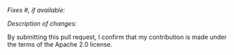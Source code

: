 *Fixes #, if available:*

*Description of changes:*


By submitting this pull request, I confirm that my contribution is made under the terms of the Apache 2.0 license.
